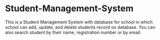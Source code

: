 # Student-Management-System
This is a Student Management System with database for school
in which school can add, update, and delete students record on database.
You can also search student by their name, registration number or by email.
